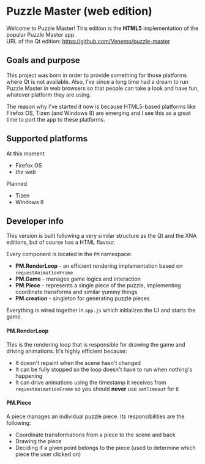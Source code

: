 Puzzle Master (web edition)
===========================

Welcome to Puzzle Master! This edition is the **HTML5** implementation of the popular Puzzle Master app.  
URL of the Qt edition: https://github.com/Venemo/puzzle-master

Goals and purpose
-----------------

This project was born in order to provide something for those platforms where Qt is not available.
Also, I've since a long time had a dream to run Puzzle Master in web browsers so that people can
take a look and have fun, whatever platform they are using.

The reason why I've started it now is because HTML5-based platforms like Firefox OS, Tizen (and Windows 8) are
emerging and I see this as a great time to port the app to these platforms.

Supported platforms
-------------------

At this moment

* Firefox OS
* *the web*

Planned

* Tizen
* Windows 8

Developer info
--------------

This version is built following a very similar structure as the Qt and the XNA editions, but of course
has a HTML flavour.

Every component is located in the `PM` namespace:

* **PM.RenderLoop** - an efficient rendering implementation based on `requestAnimationFrame`
* **PM.Game** - manages game logics and interaction
* **PM.Piece** - represents a single piece of the puzzle, implementing coordinate transforms and similar yummy things
* **PM.creation** - singleton for generating puzzle pieces

Everything is wired together in `app.js` which initializes the UI and starts the game.

#### PM.RenderLoop

This is the rendering loop that is responsible for drawing the game and driving animations.
It's highly efficient because:

* It doesn't repaint when the scene hasn't changed
* It can be fully stopped so the loop doesn't have to run when nothing's happening
* It can drive animations using the timestamp it receives from `requestAnimationFrame` so you should **never** use `setTimeout` for it

#### PM.Piece

A piece manages an individual puzzle piece. Its responsibilities are the following:

* Coordinate transformations from a piece to the scene and back
* Drawing the piece
* Deciding if a given point belongs to the piece (used to determine which piece the user clicked on)




